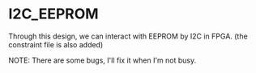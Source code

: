 # I2C_EEPROM

Through this design, we can interact with EEPROM by I2C in FPGA. (the constraint file is also added)

NOTE: There are some bugs, I'll fix it when I'm not busy. 
